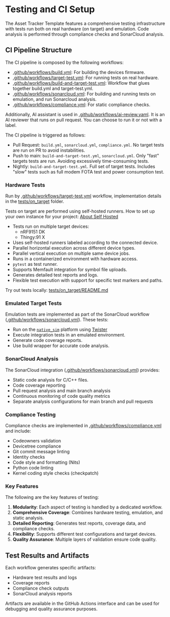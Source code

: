 # Testing and CI Setup

The Asset Tracker Template features a comprehensive testing infrastructure with tests run both on real hardware (on target) and emulation.
Code analysis is performed through compliance checks and SonarCloud analysis.

## CI Pipeline Structure

The CI pipeline is composed by the following workflows:
- [.github/workflows/build.yml](https://github.com/nrfconnect/Asset-Tracker-Template/blob/main/.github/workflows/build.yml): For building the devices firmware.
- [.github/workflows/target-test.yml](https://github.com/nrfconnect/Asset-Tracker-Template/blob/main/.github/workflows/target-test.yml): For running tests on real hardware.
- [.github/workflows/build-and-target-test.yml](https://github.com/nrfconnect/Asset-Tracker-Template/blob/main/.github/workflows/build-and-target-test.yml): Workflow that glues together build.yml and target-test.yml.
- [.github/workflows/sonarcloud.yml](https://github.com/nrfconnect/Asset-Tracker-Template/blob/main/.github/workflows/sonarcloud.yml): For building and running tests on emulation, and run Sonarcloud analysis.
- [.github/workflows/compliance.yml](https://github.com/nrfconnect/Asset-Tracker-Template/blob/main/.github/workflows/compliance.yml): For static compliance checks.

Additionally, AI assistant is used in [.github/workflows/ai-review.yaml](https://github.com/nrfconnect/Asset-Tracker-Template/blob/main/.github/workflows/ai-review.yaml). It is an AI reviewer that runs on pull request.
You can choose to run it or not with a label.

The CI pipeline is triggered as follows:

- Pull Request: `build.yml`, `sonarcloud.yml`, `compliance.yml`. No target tests are run on PR to avoid instabilities.
- Push to main: `build-and-target-test.yml`, `sonarcloud.yml`. Only "fast" targets tests are run. Avoiding excessively time-consuming tests.
- Nightly: `build-and-target-test.yml`. Full set of target tests. Includes "slow" tests such as full modem FOTA test and power consumption test.

### Hardware Tests

Run by [.github/workflows/target-test.yml](https://github.com/nrfconnect/Asset-Tracker-Template/blob/main/.github/workflows/target-test.yml) workflow, implementation details in the [tests/on_target](https://github.com/nrfconnect/Asset-Tracker-Template/tree/main/tests/on_target) folder.

Tests on target are performed using self-hosted runners. How to set up your own instance for your project: [About Self Hosted](https://docs.github.com/en/actions/hosting-your-own-runners/managing-self-hosted-runners/about-self-hosted-runners)

- Tests run on multiple target devices:
    - nRF9151 DK
    - Thingy:91 X
- Uses self-hosted runners labeled according to the connected device.
- Parallel horizontal execution across different device types.
- Parallel vertical execution on multiple same device jobs.
- Runs in a containerized environment with hardware access.
- `pytest` as test runner.
- Supports Memfault integration for symbol file uploads.
- Generates detailed test reports and logs.
- Flexible test execution with support for specific test markers and paths.

Try out tests locally: [tests/on_target/README.md](https://github.com/nrfconnect/Asset-Tracker-Template/blob/main/tests/on_target/README.md)

### Emulated Target Tests

Emulation tests are implemented as part of the SonarCloud workflow ([.github/workflows/sonarcloud.yml](https://github.com/nrfconnect/Asset-Tracker-Template/blob/main/.github/workflows/sonarcloud.yml)). These tests:

- Run on the [`native_sim`](https://docs.nordicsemi.com/bundle/ncs-3.0.1/page/zephyr/boards/native/native_sim/doc/index.html) platform using [Twister](https://docs.nordicsemi.com/bundle/ncs-3.0.1/page/zephyr/develop/test/twister.html)
- Execute integration tests in an emulated environment.
- Generate code coverage reports.
- Use build wrapper for accurate code analysis.

### SonarCloud Analysis

The SonarCloud integration ([.github/workflows/sonarcloud.yml](https://github.com/nrfconnect/Asset-Tracker-Template/blob/main/.github/workflows/sonarcloud.yml)) provides:

- Static code analysis for C/C++ files.
- Code coverage reporting
- Pull request analysis and main branch analysis
- Continuous monitoring of code quality metrics
- Separate analysis configurations for main branch and pull requests

### Compliance Testing

Compliance checks are implemented in [.github/workflows/compliance.yml](https://github.com/nrfconnect/Asset-Tracker-Template/blob/main/.github/workflows/compliance.yml) and include:

- Codeowners validation
- Devicetree compliance
- Git commit message linting
- Identity checks
- Code style and formatting (Nits)
- Python code linting
- Kernel coding style checks (checkpatch)

### Key Features

The following are the key features of testing:

1. **Modularity**: Each aspect of testing is handled by a dedicated workflow.
2. **Comprehensive Coverage**: Combines hardware testing, emulation, and static analysis.
3. **Detailed Reporting**: Generates test reports, coverage data, and compliance checks.
4. **Flexibility**: Supports different test configurations and target devices.
5. **Quality Assurance**: Multiple layers of validation ensure code quality.

## Test Results and Artifacts

Each workflow generates specific artifacts:

- Hardware test results and logs
- Coverage reports
- Compliance check outputs
- SonarCloud analysis reports

Artifacts are available in the GitHub Actions interface and can be used for debugging and quality assurance purposes.
